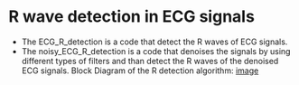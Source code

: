 # R wave detection in ECG signals
- The ECG_R_detection is a code that detect the R waves of ECG signals.
- The noisy_ECG_R_detection is a code that denoises the signals by using different types of filters and than detect the R waves of the denoised ECG signals.
Block Diagram of the R detection algorithm: 
[image](https://user-images.githubusercontent.com/88671873/146888057-adddb5fb-37cc-47c1-8ad1-7ea92e516c2f.png)
